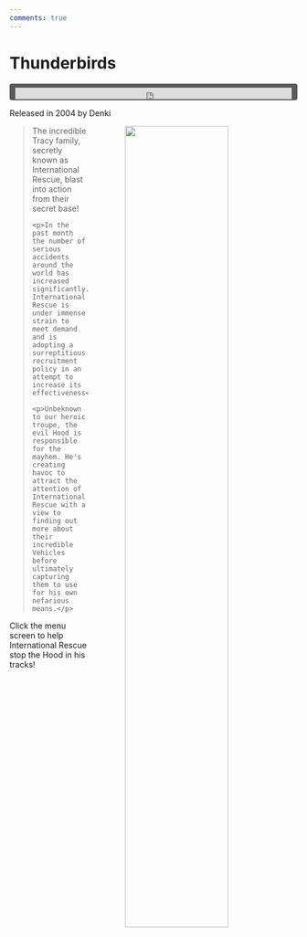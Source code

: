 ```yaml
---
comments: true
---
```


# Thunderbirds

<div style="background-color: #595959; padding-bottom: 2px; padding-top: 7px; padding-left: 10px; padding-right: 10px; margin-bottom: 5px; margin-top: 7px; border-radius: 4px">
<iframe width="100%" height="20" scrolling="no" frameborder="no" allow="autoplay" src="https://w.soundcloud.com/player/?url=https%3A//api.soundcloud.com/tracks/1001249854&amp;color=000000&amp;inverse=true&amp;auto_play=true&amp;show_user=false"></iframe>
</div> 

Released in 2004 by Denki

<a href="https://denki.co.uk/sky/tbirds/app.html"><img src="/assets/img/menus/tbirds-menu.jpg" width="60%" style="float: right; padding-left: 64px"></a>

<blockquote>
    <p>The incredible Tracy family, secretly known as International Rescue, blast into action from their secret base!</p>

    <p>In the past month the number of serious accidents around the world has increased significantly. International Rescue is under immense strain to meet demand and is adopting a surreptitious recruitment policy in an attempt to increase its effectiveness</p>

    <p>Unbeknown to our heroic troupe, the evil Hood is responsible for the mayhem. He's creating havoc to attract the attention of International Rescue with a view to finding out more about their incredible Vehicles before ultimately capturing them to use for his own nefarious means.</p>
</blockquote>

Click the menu screen to help International Rescue stop the Hood in his tracks!
